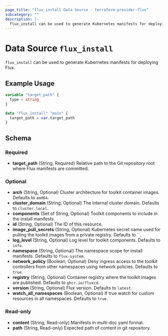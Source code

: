 ```yaml
---
page_title: "flux_install Data Source - terraform-provider-flux"
subcategory: ""
description: |-
  flux_install can be used to generate Kubernetes manifests for deploying Flux.
---
```


# Data Source `flux_install`

`flux_install` can be used to generate Kubernetes manifests for deploying Flux.

## Example Usage

```terraform
variable "target_path" {
  type = string
}

data "flux_install" "main" {
  target_path = var.target_path
}
```

## Schema

### Required

- **target_path** (String, Required) Relative path to the Git repository root where Flux manifests are committed.

### Optional

- **arch** (String, Optional) Cluster architecture for toolkit container images. Defaults to `amd64`.
- **cluster_domain** (String, Optional) The internal cluster domain. Defaults to `cluster.local`.
- **components** (Set of String, Optional) Toolkit components to include in the install manifests.
- **id** (String, Optional) The ID of this resource.
- **image_pull_secrets** (String, Optional) Kubernetes secret name used for pulling the toolkit images from a private registry. Defaults to ``.
- **log_level** (String, Optional) Log level for toolkit components. Defaults to `info`.
- **namespace** (String, Optional) The namespace scope for install manifests. Defaults to `flux-system`.
- **network_policy** (Boolean, Optional) Deny ingress access to the toolkit controllers from other namespaces using network policies. Defaults to `true`.
- **registry** (String, Optional) Container registry where the toolkit images are published. Defaults to `ghcr.io/fluxcd`.
- **version** (String, Optional) Flux version. Defaults to `latest`.
- **watch_all_namespaces** (Boolean, Optional) If true watch for custom resources in all namespaces. Defaults to `true`.

### Read-only

- **content** (String, Read-only) Manifests in multi-doc yaml format.
- **path** (String, Read-only) Expected path of content in git repository.


